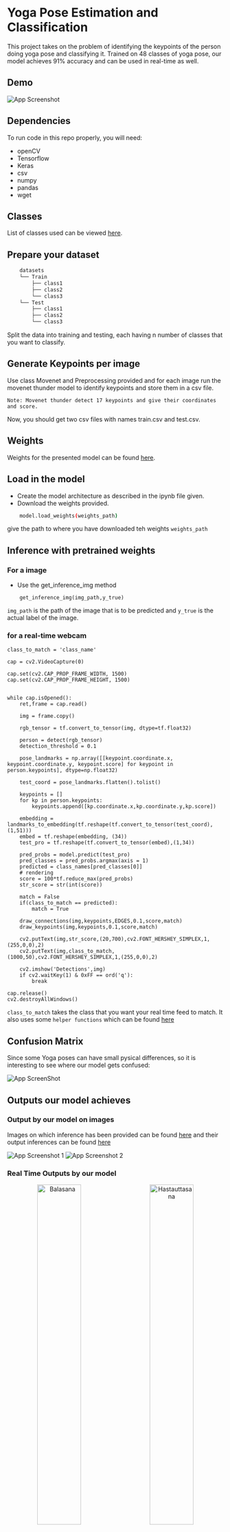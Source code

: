 # Yoga Pose Estimation and Classification

This project takes on the problem of identifying the keypoints of the person
doing yoga pose and classifying it. Trained on 48 classes of yoga pose, our model
achieves 91% accuracy and can be used in real-time as well.



## Demo

![App Screenshot](https://github.com/khushimitr/YogaPoseEstimationAndClassification/blob/main/Inferences/Bhujangasana.gif)


## Dependencies
To run code in this repo properly, you will need:
* openCV
* Tensorflow
* Keras
* csv
* numpy
* pandas
* wget

## Classes
List of classes used can be viewed [here](https://github.com/khushimitr/YogaPoseEstimationAndClassification/blob/main/Models/pose_labels.txt).

## Prepare your dataset
```bash
    datasets
    └── Train 
        ├── class1
        ├── class2
        └── class3
    └── Test
        ├── class1
        ├── class2
        └── class3

```

Split the data into training and testing, each having n number of classes that you
want to classify.

## Generate Keypoints per image
Use class Movenet and Preprocessing provided and for each image run the 
movenet thunder model to identify keypoints and store them in a csv file.

```
Note: Movenet thunder detect 17 keypoints and give their coordinates and score.
```

Now, you should get two csv files with names train.csv and test.csv.


## Weights

Weights for the presented model can be found [here](https://github.com/khushimitr/YogaPoseEstimationAndClassification/blob/main/Models/weights_yoga_dataset.best2.hdf5).

## Load in the model

* Create the model architecture as described in the ipynb file given.
* Download the weights provided.
``` bash
    model.load_weights(weights_path)
```
give the path to where you have downloaded teh weights `weights_path`

## Inference with pretrained weights

### For a image
* Use the get_inference_img method
```
    get_inference_img(img_path,y_true)
```

`img_path` is the path of the image that is to be predicted and `y_true` is
the actual label of the image.


### for a real-time webcam
```
class_to_match = 'class_name'

cap = cv2.VideoCapture(0)

cap.set(cv2.CAP_PROP_FRAME_WIDTH, 1500)
cap.set(cv2.CAP_PROP_FRAME_HEIGHT, 1500)


while cap.isOpened():
    ret,frame = cap.read()
    
    img = frame.copy()
        
    rgb_tensor = tf.convert_to_tensor(img, dtype=tf.float32)

    person = detect(rgb_tensor)
    detection_threshold = 0.1
    
    pose_landmarks = np.array([[keypoint.coordinate.x, keypoint.coordinate.y, keypoint.score] for keypoint in person.keypoints], dtype=np.float32)

    test_coord = pose_landmarks.flatten().tolist()

    keypoints = []
    for kp in person.keypoints:
        keypoints.append([kp.coordinate.x,kp.coordinate.y,kp.score])

    embedding = landmarks_to_embedding(tf.reshape(tf.convert_to_tensor(test_coord),(1,51)))
    embed = tf.reshape(embedding, (34))
    test_pro = tf.reshape(tf.convert_to_tensor(embed),(1,34))

    pred_probs = model.predict(test_pro)
    pred_classes = pred_probs.argmax(axis = 1)
    predicted = class_names[pred_classes[0]]
    # rendering
    score = 100*tf.reduce_max(pred_probs)
    str_score = str(int(score))

    match = False
    if(class_to_match == predicted):
        match = True
        
    draw_connections(img,keypoints,EDGES,0.1,score,match)
    draw_keypoints(img,keypoints,0.1,score,match)
    
    cv2.putText(img,str_score,(20,700),cv2.FONT_HERSHEY_SIMPLEX,1,(255,0,0),2)
    cv2.putText(img,class_to_match,(1000,50),cv2.FONT_HERSHEY_SIMPLEX,1,(255,0,0),2)
    
    cv2.imshow('Detections',img)
    if cv2.waitKey(1) & 0xFF == ord('q'):
        break
    
cap.release()
cv2.destroyAllWindows()

```

`class_to_match` takes the class that you want your real time feed to match.
It also uses some `helper functions` which can be found [here](https://github.com/khushimitr/YogaPoseEstimationAndClassification/blob/main/Helper_Drawing_Functions.py)

## Confusion Matrix

Since some Yoga poses can have small pysical differences, 
so it is interesting to see where our model gets confused:

![App ScreenShot](https://github.com/khushimitr/YogaPoseEstimationAndClassification/blob/main/Inferences/confusion_matrix.png)


## Outputs our model achieves

### Output by our model on images
Images on which inference has been provided can be found [here](https://github.com/khushimitr/YogaPoseEstimationAndClassification/tree/main/inference_images)
and their output inferences can be found [here](https://github.com/khushimitr/YogaPoseEstimationAndClassification/tree/main/Inferences)

![App Screenshot 1](https://github.com/khushimitr/YogaPoseEstimationAndClassification/blob/main/Inferences/Screenshot_1.png)
![App Screenshot 2](https://github.com/khushimitr/YogaPoseEstimationAndClassification/blob/main/Inferences/Screenshot_2.png)

### Real Time Outputs by our model
<!-- ![App Screenshot-1](https://github.com/khushimitr/YogaPoseEstimationAndClassification/blob/main/Inferences/Balasana.gif) ![App ScreenShot-2](https://github.com/khushimitr/YogaPoseEstimationAndClassification/blob/main/Inferences/Hastauttasana.gif) -->

<p align="center">
  <img alt="Balasana" src="https://github.com/khushimitr/YogaPoseEstimationAndClassification/blob/main/Inferences/Balasana.gif" width="45%">
&nbsp; &nbsp; &nbsp; &nbsp;
  <img alt="Hastauttasana" src="https://github.com/khushimitr/YogaPoseEstimationAndClassification/blob/main/Inferences/Hastauttasana.gif" width="45%">
</p>


